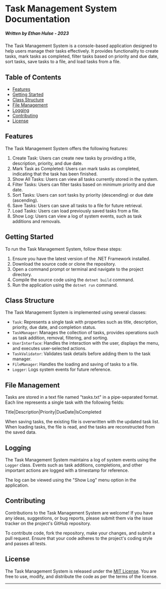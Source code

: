 # Task Management System Documentation
##### Written by Ethan Hulse - 2023
The Task Management System is a console-based application designed to help users manage their tasks effectively. It provides functionality to create tasks, mark tasks as completed, filter tasks based on priority and due date, sort tasks, save tasks to a file, and load tasks from a file.

## Table of Contents

- [Features](#features)
- [Getting Started](#getting-started)
- [Class Structure](#class-structure)
- [File Management](#file-management)
- [Logging](#logging)
- [Contributing](#contributing)
- [License](#license)

## Features

The Task Management System offers the following features:

1. Create Task: Users can create new tasks by providing a title, description, priority, and due date.
2. Mark Task as Completed: Users can mark tasks as completed, indicating that the task has been finished.
3. Show All Tasks: Users can view all tasks currently stored in the system.
4. Filter Tasks: Users can filter tasks based on minimum priority and due date.
5. Sort Tasks: Users can sort tasks by priority (descending) or due date (ascending).
6. Save Tasks: Users can save all tasks to a file for future retrieval.
7. Load Tasks: Users can load previously saved tasks from a file.
8. Show Log: Users can view a log of system events, such as task additions and removals.

## Getting Started

To run the Task Management System, follow these steps:

1. Ensure you have the latest version of the .NET Framework installed.
2. Download the source code or clone the repository.
3. Open a command prompt or terminal and navigate to the project directory.
4. Compile the source code using the `dotnet build` command.
5. Run the application using the `dotnet run` command.


## Class Structure

The Task Management System is implemented using several classes:

- `Task`: Represents a single task with properties such as title, description, priority, due date, and completion status.
- `TaskManager`: Manages the collection of tasks, provides operations such as task addition, removal, filtering, and sorting.
- `UserInterface`: Handles the interaction with the user, displays the menu, and executes user-selected actions.
- `TaskValidator`: Validates task details before adding them to the task manager.
- `FileManager`: Handles the loading and saving of tasks to a file.
- `Logger`: Logs system events for future reference.

## File Management

Tasks are stored in a text file named "tasks.txt" in a pipe-separated format. Each line represents a single task with the following fields:

Title|Description|Priority|DueDate|IsCompleted


When saving tasks, the existing file is overwritten with the updated task list. When loading tasks, the file is read, and the tasks are reconstructed from the saved data.

## Logging

The Task Management System maintains a log of system events using the `Logger` class. Events such as task additions, completions, and other important actions are logged with a timestamp for reference.

The log can be viewed using the "Show Log" menu option in the application.

## Contributing

Contributions to the Task Management System are welcome! If you have any ideas, suggestions, or bug reports, please submit them via the issue tracker on the project's GitHub repository.

To contribute code, fork the repository, make your changes, and submit a pull request. Ensure that your code adheres to the project's coding style and passes all tests.

## License

The Task Management System is released under the [MIT License](https://opensource.org/licenses/MIT). You are free to use, modify, and distribute the code as per the terms of the license.

---

